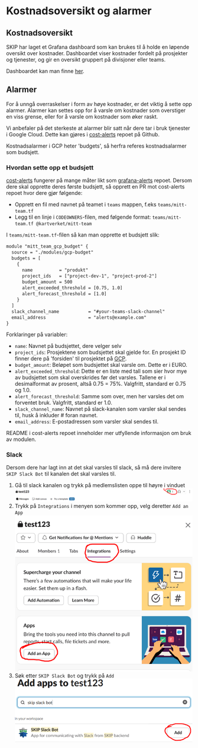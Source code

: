 # Kostnadsoversikt og alarmer

## Kostnadsoversikt
SKIP har laget et Grafana dashboard som kan brukes til å holde en løpende oversikt over kostnader.
Dashboardet viser kostnader fordelt på prosjekter og tjenester, og gir en oversikt gruppert på divisjoner eller teams.

Dashboardet kan man finne [her](https://monitoring.kartverket.cloud/d/ee3q31rt3uosgd/gcp-cost?orgId=1&from=now-7d&to=now&timezone=browser&var-division=eiendom&var-team=$__all).

## Alarmer
For å unngå overraskelser i form av høye kostnader, er det viktig å sette opp alarmer. Alarmer kan settes opp for å varsle om kostnader som overstiger en viss grense, eller for å varsle om kostnader som øker raskt.

Vi anbefaler på det sterkeste at alarmer blir satt når dere tar i bruk tjenester i Google Cloud. 
Dette kan gjøres i [cost-alerts](https://github.com/kartverket/cost-alerts) repoet på Github.

Kostnadsalarmer i GCP heter 'budgets', så herfra referes kostnadsalarmer som budsjett.

### Hvordan sette opp et budsjett
[cost-alerts](https://github.com/kartverket/cost-alerts) fungerer på mange måter likt som [grafana-alerts](https://github.com/kartverket/grafana-alerts) repoet.
Dersom dere skal opprette deres første budsjett, så opprett en PR mot cost-alerts repoet hvor dere gjør følgende:
- Opprett en fil med navnet på teamet i `teams` mappen, f.eks `teams/mitt-team.tf` 
- Legg til en linje i `CODEOWNERS`-filen, med følgende format: `teams/mitt-team.tf @kartverket/mitt-team`

I `teams/mitt-team.tf`-filen så kan man opprette et budsjett slik:

```hcl 
module "mitt_team_gcp_budget" {
  source = "./modules/gcp-budget"
  budgets = [
    {
      name          = "produkt"
      project_ids   = ["project-dev-1", "project-prod-2"]
      budget_amount = 500                      
      alert_exceeded_threshold = [0.75, 1.0] 
      alert_forecast_threshold = [1.0]         
    }
  ]
  slack_channel_name           = "#your-teams-slack-channel"
  email_address                = "alerts@example.com"
}
```

Forklaringer på variabler:
- `name`: Navnet på budsjettet, dere velger selv
- `project_ids`: Prosjektene som budsjettet skal gjelde for. En prosjekt ID finner dere på 'forsiden' til prosjektet på [GCP](https://console.cloud.google.com).
- `budget_amount`: Beløpet som budsjettet skal varsle om. Dette er i EURO.
- `alert_exceeded_threshold`: Dette er en liste med tall som sier hvor mye av budsjettet som skal overskrides før det varsles. Tallene er i desimalformat av prosent, altså 0.75 = 75%. Valgfritt, standard er 0.75 og 1.0.
- `alert_forecast_threshold`: Samme som over, men her varsles det om forventet bruk. Valgfritt, standard er 1.0.
- `slack_channel_name`: Navnet på slack-kanalen som varsler skal sendes til, husk å inkluder # foran navnet.
- `email_address`: E-postadressen som varsler skal sendes til.

README i cost-alerts repoet inneholder mer utfyllende informasjon om bruk av modulen.
### Slack
Dersom dere har lagt inn at det skal varsles til slack, så må dere invitere `SKIP Slack Bot` til kanalen det skal varsles til.

1. Gå til slack kanalen og trykk på medlemslisten oppe til høyre i vinduet
![bilde som viser øvre delen av en slack kanal](images/slackbot-step1.png)
2. Trykk på `Integrations` i menyen som kommer opp, velg deretter `Add an App`
![bilde som viser en popup meny av hvor man legger til medlemmer og apps](images/slackbot-step2.png)
3. Søk etter `SKIP Slack Bot` og trykk på `Add`
![bilde som viser en side der man kan søke etter apps](images/slackbot-step3.png)